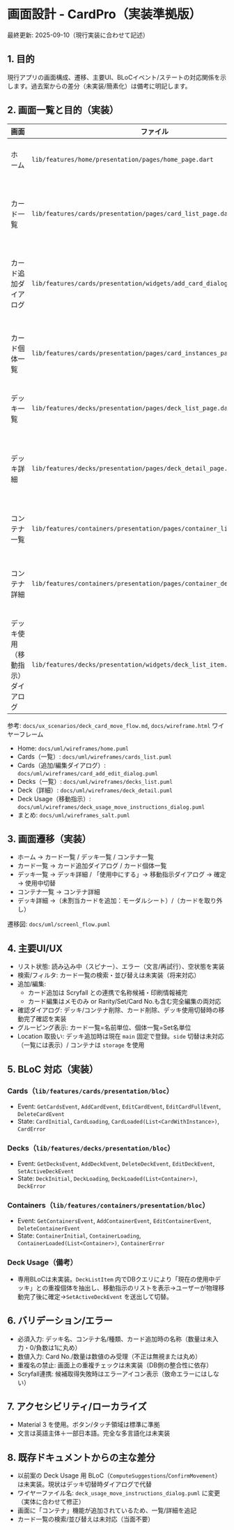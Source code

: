 # 画面設計 - CardPro（実装準拠版）

最終更新: 2025-09-10（現行実装に合わせて記述）

## 1. 目的
現行アプリの画面構成、遷移、主要UI、BLoCイベント/ステートの対応関係を示します。過去案からの差分（未実装/簡素化）は備考に明記します。

## 2. 画面一覧と目的（実装）
| 画面 | ファイル | 概要 |
|------|---------|------|
| ホーム | `lib/features/home/presentation/pages/home_page.dart` | エントリー。Cards / Decks / Containers へ遷移 |
| カード一覧 | `lib/features/cards/presentation/pages/card_list_page.dart` | カードを「名前」でグルーピング表示。FABで追加。エンプティ/エラー/ローディング対応 |
| カード追加ダイアログ | `lib/features/cards/presentation/widgets/add_card_dialog.dart` | Scryfall オートコンプリート対応。Rarity/Set/Card No./Effect/メモ/数量を入力して追加 |
| カード個体一覧 | `lib/features/cards/presentation/pages/card_instances_page.dart` | 同名カードの個体を「Set名」でグルーピング表示。削除/編集（メモのみ or メタ含む） |
| デッキ一覧 | `lib/features/decks/presentation/pages/deck_list_page.dart` | デッキ一覧。追加/削除/「使用中にする」。詳細へ遷移 |
| デッキ詳細 | `lib/features/decks/presentation/pages/deck_detail_page.dart` | デッキ名/説明の編集。デッキ内カード一覧（Location表示）。未割当カードの追加、カードの取り外し |
| コンテナ一覧 | `lib/features/containers/presentation/pages/container_list_page.dart` | 物理保管「コンテナ」の一覧。追加/削除。詳細へ遷移 |
| コンテナ詳細 | `lib/features/containers/presentation/pages/container_detail_page.dart` | 名称/種類/説明の編集。コンテナ内カード一覧。未割当カードの追加、カードの取り外し |
| デッキ使用（移動指示）ダイアログ | `lib/features/decks/presentation/widgets/deck_list_item.dart` | 「使用中にする」操作時に、現在の使用中デッキと重複するカード個体を一覧表示し、物理移動の完了を促す確認ダイアログ |

参考: `docs/ux_scenarios/deck_card_move_flow.md`, `docs/wireframe.html`
ワイヤーフレーム
- Home: `docs/uml/wireframes/home.puml`
- Cards（一覧）: `docs/uml/wireframes/cards_list.puml`
- Cards（追加/編集ダイアログ）: `docs/uml/wireframes/card_add_edit_dialog.puml`
- Decks（一覧）: `docs/uml/wireframes/decks_list.puml`
- Deck（詳細）: `docs/uml/wireframes/deck_detail.puml`
- Deck Usage（移動指示）: `docs/uml/wireframes/deck_usage_move_instructions_dialog.puml`
- まとめ: `docs/uml/wireframes_salt.puml`

## 3. 画面遷移（実装）
- ホーム → カード一覧 / デッキ一覧 / コンテナ一覧
- カード一覧 → カード追加ダイアログ / カード個体一覧
- デッキ一覧 → デッキ詳細 / 「使用中にする」→ 移動指示ダイアログ → 確定 → 使用中切替
- コンテナ一覧 → コンテナ詳細
- デッキ詳細 →（未割当カードを追加：モーダルシート）/（カードを取り外し）

遷移図: `docs/uml/screenl_flow.puml`

## 4. 主要UI/UX
- リスト状態: 読み込み中（スピナー）、エラー（文言/再試行）、空状態を実装
- 検索/フィルタ: カード一覧の検索・並び替えは未実装（将来対応）
- 追加/編集:
  - カード追加は Scryfall との連携で名称候補・印刷情報補完
  - カード編集はメモのみ or Rarity/Set/Card No.も含む完全編集の両対応
- 確認ダイアログ: デッキ/コンテナ削除、カード削除、デッキ使用切替時の移動完了確認を実装
- グルーピング表示: カード一覧=名前単位、個体一覧=Set名単位
- Location 取扱い: デッキ追加時は現在 `main` 固定で登録。`side` 切替は未対応（一覧には表示）/ コンテナは `storage` を使用

## 5. BLoC 対応（実装）
### Cards（`lib/features/cards/presentation/bloc`）
- Event: `GetCardsEvent`, `AddCardEvent`, `EditCardEvent`, `EditCardFullEvent`, `DeleteCardEvent`
- State: `CardInitial`, `CardLoading`, `CardLoaded(List<CardWithInstance>)`, `CardError`

### Decks（`lib/features/decks/presentation/bloc`）
- Event: `GetDecksEvent`, `AddDeckEvent`, `DeleteDeckEvent`, `EditDeckEvent`, `SetActiveDeckEvent`
- State: `DeckInitial`, `DeckLoading`, `DeckLoaded(List<Container>)`, `DeckError`

### Containers（`lib/features/containers/presentation/bloc`）
- Event: `GetContainersEvent`, `AddContainerEvent`, `EditContainerEvent`, `DeleteContainerEvent`
- State: `ContainerInitial`, `ContainerLoading`, `ContainerLoaded(List<Container>)`, `ContainerError`

### Deck Usage（備考）
- 専用BLoCは未実装。`DeckListItem` 内でDBクエリにより「現在の使用中デッキ」との重複個体を抽出し、移動指示のリストを表示→ユーザーが物理移動完了後に確定→`SetActiveDeckEvent` を送出して切替。

## 6. バリデーション/エラー
- 必須入力: デッキ名、コンテナ名/種類、カード追加時の名称（数量は未入力・0/負数は1に丸め）
- 数値入力: Card No./数量は数値のみ受理（不正は無視または丸め）
- 重複名の禁止: 画面上の重複チェックは未実装（DB側の整合性に依存）
- Scryfall連携: 候補取得失敗時はエラーアイコン表示（致命エラーにはしない）

## 7. アクセシビリティ/ローカライズ
- Material 3 を使用。ボタン/タッチ領域は標準に準拠
- 文言は英語主体＋一部日本語。完全な多言語化は未実装

## 8. 既存ドキュメントからの主な差分
- 以前案の Deck Usage 用 BLoC（`ComputeSuggestions`/`ConfirmMovement`）は未実装。現状はデッキ切替時ダイアログで代替
- ワイヤーファイル名: `deck_usage_move_instructions_dialog.puml` に変更（実体に合わせて修正）
- 画面に「コンテナ」機能が追加されているため、一覧/詳細を追記
- カード一覧の検索/並び替えは未対応（当面不要）

